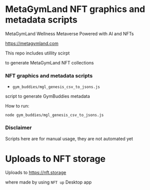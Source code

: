 # MetaGymLand NFT graphics and metadata scripts

MetaGymLand Wellness Metaverse Powered with AI and NFTs

https://metagymland.com

This repo includes utillity scirpt 

to generate MetaGymLand NFT collections

### NFT graphics and metadata scripts

- `gym_buddies/mgl_genesis_csv_to_jsons.js`

script to generate GymBuddies metadata

How to run:

```ssh
node gym_buddies/mgl_genesis_csv_to_jsons.js
```

### Disclaimer

Scripts here are for manual usage, they are not automated yet

# Uploads to NFT storage

Uploads to https://nft.storage 

where made by using `NFT up` Desktop app
